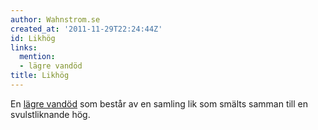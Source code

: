 ```yaml
---
author: Wahnstrom.se
created_at: '2011-11-29T22:24:44Z'
id: Likhög
links:
  mention:
  - lägre vandöd
title: Likhög
---
```


En [lägre vandöd] som består av en samling lik som smälts samman till en svulstliknande hög.

  [lägre vandöd]: lägre_vandöd